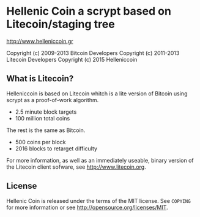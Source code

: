 Hellenic Coin a scrypt based on Litecoin/staging tree
================================

http://www.helleniccoin.gr

Copyright (c) 2009-2013 Bitcoin Developers
Copyright (c) 2011-2013 Litecoin Developers
Copyright (c) 2015 Helleniccoin

What is Litecoin?
----------------

Helleniccoin is based on Litecoin whitch is a lite version of Bitcoin using scrypt as a proof-of-work algorithm.
 - 2.5 minute block targets
 - 100 million total coins

The rest is the same as Bitcoin.
 - 500 coins per block
 - 2016 blocks to retarget difficulty

For more information, as well as an immediately useable, binary version of
the Litecoin client sofware, see http://www.litecoin.org.

License
-------

Hellenic Coin is released under the terms of the MIT license. See `COPYING` for more
information or see http://opensource.org/licenses/MIT.

